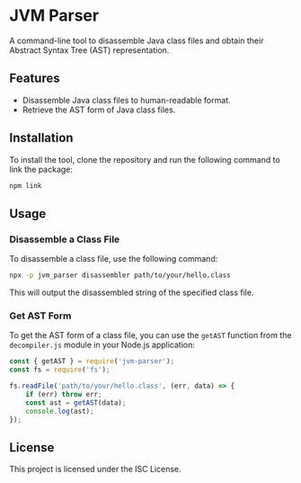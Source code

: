 # JVM Parser

A command-line tool to disassemble Java class files and obtain their Abstract Syntax Tree (AST) representation.

## Features

- Disassemble Java class files to human-readable format.
- Retrieve the AST form of Java class files.

## Installation

To install the tool, clone the repository and run the following command to link the package:

```bash
npm link
```

## Usage

### Disassemble a Class File

To disassemble a class file, use the following command:

```bash
npx -p jvm_parser disassembler path/to/your/hello.class
```

This will output the disassembled string of the specified class file.

### Get AST Form

To get the AST form of a class file, you can use the `getAST` function from the `decompiler.js` module in your Node.js application:

```javascript
const { getAST } = require('jvm-parser');
const fs = require('fs');

fs.readFile('path/to/your/hello.class', (err, data) => {
    if (err) throw err;
    const ast = getAST(data);
    console.log(ast);
});
```

## License

This project is licensed under the ISC License.
